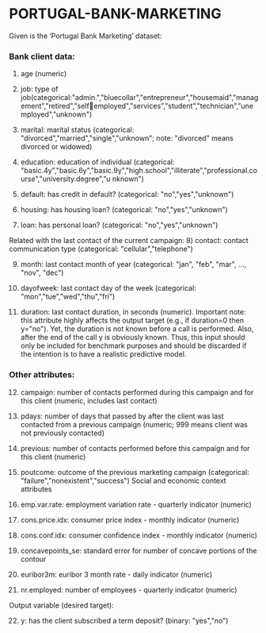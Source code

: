 # PORTUGAL-BANK-MARKETING
Given is the ‘Portugal Bank Marketing’ dataset:


### Bank client data:
1) age (numeric)

2) job: type of job(categorical:"admin.","bluecollar","entrepreneur","housemaid","management","retired","selfemployed","services","student","technician","unemployed","unknown")

3) marital: marital status (categorical: "divorced","married","single","unknown"; note: "divorced" means divorced or widowed)

4) education: education of individual (categorical: "basic.4y","basic.6y","basic.9y","high.school","illiterate","professional.course","university.degree","u nknown")

5) default: has credit in default? (categorical: "no","yes","unknown")

6) housing: has housing loan? (categorical: "no","yes","unknown")

7) loan: has personal loan? (categorical: "no","yes","unknown")

Related with the last contact of the current campaign: 8) contact: contact communication type (categorical: "cellular","telephone")

9) month: last contact month of year (categorical: "jan", "feb", "mar", …, "nov", "dec")

10) dayofweek: last contact day of the week (categorical: "mon","tue","wed","thu","fri")

11) duration: last contact duration, in seconds (numeric). Important note: this attribute highly affects the output target (e.g., if duration=0 then y="no"). Yet, the duration is not known before a call is performed. Also, after the end of the call y is obviously known. Thus, this input should only be included for benchmark purposes and should be discarded if the intention is to have a realistic predictive model.

### Other attributes:
12) campaign: number of contacts performed during this campaign and for this client (numeric, includes last contact)

13) pdays: number of days that passed by after the client was last contacted from a previous campaign (numeric; 999 means client was not previously contacted)

14) previous: number of contacts performed before this campaign and for this client (numeric)

15) poutcome: outcome of the previous marketing campaign (categorical: "failure","nonexistent","success") Social and economic context attributes

16) emp.var.rate: employment variation rate - quarterly indicator (numeric)

17) cons.price.idx: consumer price index - monthly indicator (numeric)

18) cons.conf.idx: consumer confidence index - monthly indicator (numeric)

19) concavepoints_se: standard error for number of concave portions of the contour

20) euribor3m: euribor 3 month rate - daily indicator (numeric)

21) nr.employed: number of employees - quarterly indicator (numeric)

Output variable (desired target):

22) y: has the client subscribed a term deposit? (binary: "yes","no")
